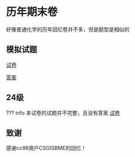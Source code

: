# 历年期末卷
好像普通化学的历年回忆卷并不多，但是题型是相似的
## 模拟试题
[试卷](普通化学（甲）模拟题.pdf)

[答案](普通化学（甲）模拟题答案.pdf)
## 24级
??? info
    本试卷的试题并不完整，且没有答案
[试卷](普通化学（H）2025秋冬期末回忆卷.pdf)
## 致谢
感谢cc98用户CSGISBME的回忆！